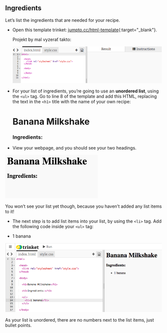 ## Ingredients

Let’s list the ingredients that are needed for your recipe.

+ Open this template trinket: [jumpto.cc/html-template](http://jumpto.cc/html-template){:target="_blank"}.
    
    Projekt by mal vyzerať takto:
    
    ![snímka obrazovky](images/recipe-starter.png)

+ For your list of ingredients, you’re going to use an **unordered list**, using the `<ul>` tag. Go to line 8 of the template and add this HTML, replacing the text in the `<h1>` title with the name of your own recipe:

    <h1>Banana Milkshake</h1>
    
    <h3>Ingredients:</h3>
    
    <ul>
    
    </ul>
    

+ View your webpage, and you should see your two headings.

![snímka obrazovky](images/recipe-headings.png)

You won’t see your list yet though, because you haven’t added any list items to it!

+ The next step is to add list items into your list, by using the `<li>` tag. Add the following code inside your `<ul>` tag:

    <li>1 banana</li>
    

![snímka obrazovky](images/recipe-ul.png)

As your list is unordered, there are no numbers next to the list items, just bullet points.
